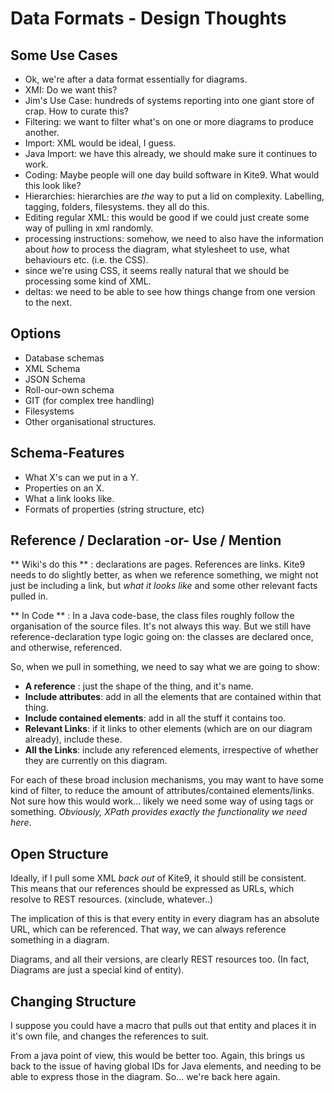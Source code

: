 # Data Formats - Design Thoughts

## Some Use Cases

 - Ok, we're after a data format essentially for diagrams.
 - XMI:  Do we want this?
 - Jim's Use Case:   hundreds of systems reporting into one giant store of crap.  How to curate this?
 - Filtering:  we want to filter what's on one or more diagrams to produce another.
 - Import:  XML would be ideal, I guess.
 - Java Import:  we have this already, we should make sure it continues to work.
 - Coding:  Maybe people will one day build software in Kite9.  What would this look like?
 - Hierarchies: hierarchies are *the* way to put a lid on complexity.   Labelling, tagging, folders, filesystems.  they all do this.  
 - Editing regular XML:  this would be good if we could just create some way of pulling in xml randomly.
 - processing instructions:  somehow, we need to also have the information about *how* to process the diagram, what stylesheet to use, what behaviours etc.  (i.e. the CSS).
 - since we're using CSS, it seems really natural that we should be processing some kind of XML.
 - deltas:  we need to be able to see how things change from one version to the next.
 
## Options

- Database schemas
- XML Schema
- JSON Schema
- Roll-our-own schema
- GIT (for complex tree handling)
- Filesystems
- Other organisational structures.

## Schema-Features

- What X's can we put in a Y.
- Properties on an X.
- What a link looks like.
- Formats of properties (string structure, etc)

## Reference / Declaration -or- Use / Mention

** Wiki's do this ** :  declarations are pages.  References are links.  Kite9 needs to do slightly better, as when we reference something, we might not just be including a link, but *what it looks like* and some other relevant facts pulled in.

** In Code ** :  In a Java code-base, the class files roughly follow the organisation of the source files.  It's not always this way.  But we still have reference-declaration type logic going on:  the classes are declared once, and otherwise, referenced.

So, when we pull in something, we need to say what we are going to show: 

 - **A reference** : just the shape of the thing, and it's name.
 - **Include attributes**:  add in all the elements that are contained within that thing.
 - **Include contained elements**:  add in all the stuff it contains too.
 - **Relevant Links**:  if it links to other elements (which are on our diagram already), include these.  
 - **All the Links**:  include any referenced elements, irrespective of whether they are currently on this diagram.
 
For each of these broad inclusion mechanisms, you may want to have some kind of filter, to reduce the amount of attributes/contained elements/links.  Not sure how this would work... likely we need some way of using tags or something.   *Obviously, XPath provides exactly the functionality we need here*.

## Open Structure

Ideally, if I pull some XML *back out* of Kite9, it should still be consistent.  This means that our references should be expressed as URLs, which resolve to REST resources.  (xinclude, whatever..)

The implication of this is that every entity in every diagram has an absolute URL, which can be referenced.  That way, we can always reference something in a diagram.

Diagrams, and all their versions, are clearly REST resources too.  (In fact, Diagrams are just a special kind of entity).

## Changing Structure

I suppose you could have a macro that pulls out that entity and places it in it's own file, and changes the references to suit.

From a java point of view, this would be better too.   Again, this brings us back to the issue of having global IDs for Java elements, and needing to be able to express those in the diagram.  So... we're back here again.




 
 
 
 

 